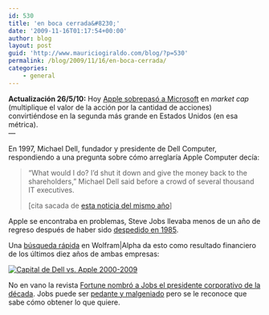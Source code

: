 ```yaml
---
id: 530
title: 'en boca cerrada&#8230;'
date: '2009-11-16T01:17:54+00:00'
author: blog
layout: post
guid: 'http://www.mauriciogiraldo.com/blog/?p=530'
permalink: /blog/2009/11/16/en-boca-cerrada/
categories:
    - general
---
```


**Actualización 26/5/10:** Hoy [Apple sobrepasó a Microsoft](http://www.macrumors.com/2010/05/26/apple-passes-microsoft-to-become-second-largest-u-s-company-by-market-capitalization/) en *market cap* (multiplique el valor de la acción por la cantidad de acciones) convirtiéndose en la segunda más grande en Estados Unidos (en esa métrica).  
—

En 1997, Michael Dell, fundador y presidente de Dell Computer, respondiendo a una pregunta sobre cómo arreglaría Apple Computer decía:

> “What would I do? I’d shut it down and give the money back to the shareholders,” Michael Dell said before a crowd of several thousand IT executives.
> 
> \[cita sacada de [esta noticia del mismo año](http://news.cnet.com/Dell-Apple-should-close-shop/2100-1001_3-203937.html)\]

Apple se encontraba en problemas, Steve Jobs llevaba menos de un año de regreso después de haber sido [despedido en 1985](http://www.folklore.org/StoryView.py?project=Macintosh&story=The_End_Of_An_Era.txt).

Una [búsqueda rápida](http://www.wolframalpha.com/input/?i=dell+market+cap+vs+apple+market+cap "Capital de Dell vs. Apple 2000-2009") en Wolfram|Alpha da esto como resultado financiero de los últimos diez años de ambas empresas:

[![Capital de Dell vs. Apple 2000-2009](//www.mauriciogiraldo.com/blog/wp-content/uploads/2009/11/wolframalpha.com-screen-capture-2009-11-16-0-27-48.png "Capital de Dell vs. Apple 2000-2009")](http://www.wolframalpha.com/input/?i=dell+market+cap+vs+apple+market+cap)

No en vano la revista [Fortune nombró a Jobs el presidente corporativo de la década](http://money.cnn.com/2009/11/04/technology/steve_jobs_ceo_decade.fortune/index.htm "The decade of Steve Jobs"). Jobs puede ser [pedante y malgeniado](http://gadgets.boingboing.net/2008/11/25/a-private-moment-wit.html) pero se le reconoce que sabe cómo obtener lo que quiere.